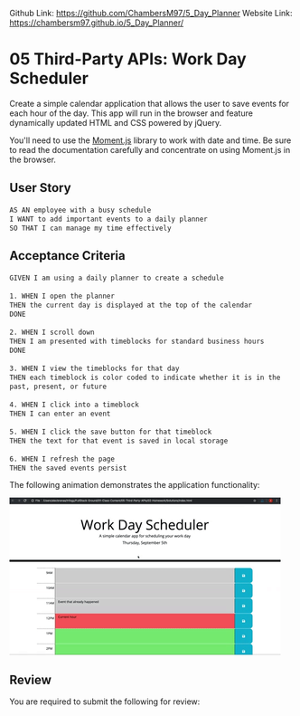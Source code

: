 Github Link: https://github.com/ChambersM97/5_Day_Planner
Website Link:  https://chambersm97.github.io/5_Day_Planner/


# 05 Third-Party APIs: Work Day Scheduler

Create a simple calendar application that allows the user to save events for each hour of the day.
This app will run in the browser and
feature dynamically updated HTML and CSS powered by jQuery.

You'll need to use the [Moment.js](https://momentjs.com/) library to work with date and time.
Be sure to read the documentation carefully and concentrate on using Moment.js in the browser.

## User Story

```
AS AN employee with a busy schedule
I WANT to add important events to a daily planner
SO THAT I can manage my time effectively
```

## Acceptance Criteria

```
GIVEN I am using a daily planner to create a schedule

1. WHEN I open the planner
THEN the current day is displayed at the top of the calendar
DONE

2. WHEN I scroll down
THEN I am presented with timeblocks for standard business hours
DONE

3. WHEN I view the timeblocks for that day
THEN each timeblock is color coded to indicate whether it is in the past, present, or future

4. WHEN I click into a timeblock
THEN I can enter an event

5. WHEN I click the save button for that timeblock
THEN the text for that event is saved in local storage

6. WHEN I refresh the page
THEN the saved events persist
```

The following animation demonstrates the application functionality:

![day planner demo](./Assets/05-third-party-apis-homework-demo.gif)

## Review

You are required to submit the following for review:

<!-- * The URL of the deployed application.  -->

<!-- * The URL of the GitHub repository. Give the repository a unique name and include a README describing the project.

- - -
© 2019 Trilogy Education Services, a 2U, Inc. brand. All Rights Reserved. -->
